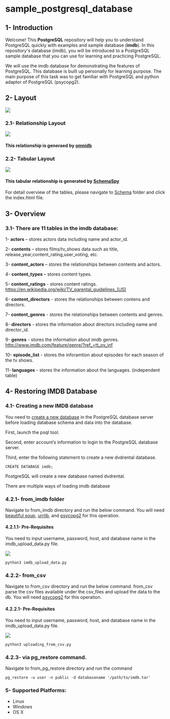 # sample_postgresql_database

## 1- Introduction

Welcome! This **PostgreSQL** repository will help you to understand PostgreSQL quickly with examples and sample database (**imdb**). 
In this repository's database (imdb), you will be introduced to a PostgreSQL sample database that you can use for learning and practicing PostgreSQL.

We will use the imdb database for demonstrating the features of PostgreSQL. This database is built up personally for learning purpose. The main purpose of this task was to get familiar with PostgreSQL and python adaptor of PostgreSQL (psycopg2). 

## 2- Layout

![](https://github.com/raosaif/sample_postgresql_database/blob/master/images/detailed_relationship_layout.jpg)

### 2.1- Relationship Layout

![](https://github.com/raosaif/sample_postgresql_database/blob/master/images/relationship_layout.jpg)

#### This relationship is generaed by [omnidb](https://omnidb.org/en/)

### 2.2- Tabular Layout

![](https://github.com/raosaif/sample_postgresql_database/blob/master/images/tabular_layout.jpg)

#### This tabular relationship is generated by [SchemaSpy](http://schemaspy.sourceforge.net/)

For detail overview of the tables, please navigate to [Schema](https://github.com/raosaif/sample_postgresql_database/tree/master/schema) folder and click the index.html file. 

## 3- Overview

### 3.1- There are 11 tables in the imdb database:

1- **actors** – stores actors data including name and actor_id.

2- **contents** – stores films/tv_shows data such as title, release_year,content_rating,user_voting, etc.

3- **content_actors** – stores the relationships between contents and actors.

4- **content_types** – stores content types.

5- **content_ratings** - stores content ratings. https://en.wikipedia.org/wiki/TV_parental_guidelines_(US)

6- **content_directors** - stores the relationships between contens and directors.

7- **content_genres** - stores the relationships between contents and genres.

8- **directors** - stores the information about directors including name and director_id.

9- **genres** - stores the information about imdb genres. http://www.imdb.com/feature/genre/?ref_=tt_ov_inf

10- **episode_list** - stores the inforamtion about episodes for each season of the tv shows.

11- **languages** - stores the information about the languages. (independent table)

## 4- Restoring IMDB Database

### 4.1- Creating a new IMDB database

You need to [create a new database](http://www.postgresqltutorial.com/postgresql-create-database/) in the PostgreSQL database server before loading database schema and data into the database.

First, launch the psql tool.

Second, enter account’s information to login to the PostgreSQL database server.

Third, enter the following statement to create a new dvdrental database.

```
CREATE DATABASE imdb;
```
PostgreSQL will create a new database named dvdrental.

There are multiple ways of loading imdb database

### 4.2.1- from_imdb folder
Navigate to from_imdb directory and run the below command. You will need [beautiful soup](https://www.crummy.com/software/BeautifulSoup/bs4/doc/), [urrlib](https://urllib3.readthedocs.io/en/latest/), and [psycopg2](http://initd.org/psycopg/docs/) for this operation. 

#### 4.2.1.1- Pre-Requisites
You need to input username, password, host, and database name in the imdb_upload_data.py file.

![](https://github.com/raosaif/sample_postgresql_database/blob/master/images/from_imdb_detail.jpg)
```
python3 imdb_upload_data.py
```
### 4.2.2- from_csv

Navigate to from_csv directory and run the below command. from_csv parse the csv files available under the csv_files and upload the data to the db. You will need [psycopg2](http://initd.org/psycopg/docs/) for this operation.

#### 4.2.2.1- Pre-Requisites
You need to input username, password, host, and database name in the imdb_upload_data.py file.

![](https://github.com/raosaif/sample_postgresql_database/blob/master/images/from_imdb_detail.jpg)

```
python3 uploading_from_csv.py
```

### 4.2.3- via pg_restore command. 

Navigate to from_pg_restore directory and run the command 

```
pg_restore -u user -n public -d databasename '/path/to/imdb.tar' 
```

### 5- Supported Platforms:

- Linux
- Windows
- OS X

